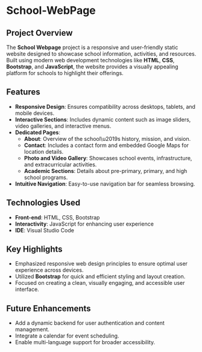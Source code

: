 # School-WebPage

## Project Overview
The **School Webpage** project is a responsive and user-friendly static website designed to showcase school information, activities, and resources. Built using modern web development technologies like **HTML**, **CSS**, **Bootstrap**, and **JavaScript**, the website provides a visually appealing platform for schools to highlight their offerings.

## Features
- **Responsive Design**: Ensures compatibility across desktops, tablets, and mobile devices.
- **Interactive Sections**: Includes dynamic content such as image sliders, video galleries, and interactive menus.
- **Dedicated Pages**:
  - **About**: Overview of the school\u2019s history, mission, and vision.
  - **Contact**: Includes a contact form and embedded Google Maps for location details.
  - **Photo and Video Gallery**: Showcases school events, infrastructure, and extracurricular activities.
  - **Academic Sections**: Details about pre-primary, primary, and high school programs.
- **Intuitive Navigation**: Easy-to-use navigation bar for seamless browsing.

## Technologies Used
- **Front-end**: HTML, CSS, Bootstrap
- **Interactivity**: JavaScript for enhancing user experience
- **IDE**: Visual Studio Code

## Key Highlights
- Emphasized responsive web design principles to ensure optimal user experience across devices.
- Utilized **Bootstrap** for quick and efficient styling and layout creation.
- Focused on creating a clean, visually engaging, and accessible user interface.

## Future Enhancements
- Add a dynamic backend for user authentication and content management.
- Integrate a calendar for event scheduling.
- Enable multi-language support for broader accessibility.

